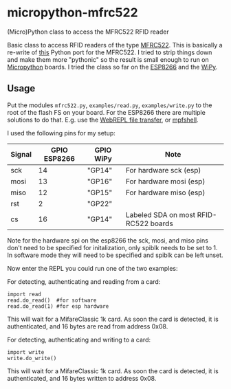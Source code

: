 # micropython-mfrc522
(Micro)Python class to access the MFRC522 RFID reader

Basic class to access RFID readers of the type [MFRC522](http://www.nxp.com/documents/data_sheet/MFRC522.pdf). 
This is basically a re-write of [this](https://github.com/mxgxw/MFRC522-python) Python port for the MFRC522. I 
tried to strip things down and make them more "pythonic" so the result is small enough to run on 
[Micropython](https://github.com/micropython/micropython) boards. I tried the class so far on the 
[ESP8266](https://github.com/micropython/micropython/tree/master/esp8266) and 
the [WiPy](https://github.com/micropython/micropython/tree/master/cc3200). 

## Usage

Put the modules ``mfrc522.py``, ``examples/read.py``, ``examples/write.py`` to the root of the flash FS on your board. 
For the ESP8266 there are multiple solutions to do that. E.g. use the 
[WebREPL file transfer](https://github.com/micropython/webrepl), or [mpfshell](https://github.com/wendlers/mpfshell). 
 
I used the following pins for my setup:

| Signal    | GPIO ESP8266 | GPIO WiPy      | Note                                 |
| --------- | ------------ | -------------- | ------------------------------------ |
| sck       | 14           | "GP14"         |For hardware sck (esp)                |
| mosi      | 13           | "GP16"         |For hardware mosi (esp)               |
| miso      | 12           | "GP15"         |For hardware miso (esp)               |
| rst       | 2            | "GP22"         |                                      |
| cs        | 16           | "GP14"         |Labeled SDA on most RFID-RC522 boards |

Note for the hardware spi on the esp8266 the sck, mosi, and miso pins don't need to be specified for initalization,
only spiblk needs to be set to 1. In software mode they will need to be specified and spiblk can be left unset.

Now enter the REPL you could run one of the two examples: 

For detecting, authenticating and reading from a card:
 
    import read
    read.do_read()  #for software
    read.do_read(1) #for esp hardware
    
This will wait for a MifareClassic 1k card. As soon the card is detected, it is authenticated, and 
16 bytes are read from address 0x08.

For detecting, authenticating and writing to a card:

    import write
    write.do_write()

This will wait for a MifareClassic 1k card. As soon the card is detected, it is authenticated, and 
16 bytes written to address 0x08.
